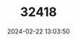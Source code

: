 ---
title: "32418"
category: "Laportea urentissima"
draft: false
date: 2024-02-22 13:03:50
languages:
  Chinese: ["Huomashu"]
---